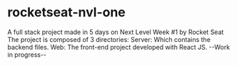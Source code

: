 # rocketseat-nvl-one
A full stack project made in 5 days on Next Level Week #1 by Rocket Seat
The project is composed of 3 directories:
Server: Which contains the backend files.
Web: The front-end project developed with React JS.
--Work in progress--
